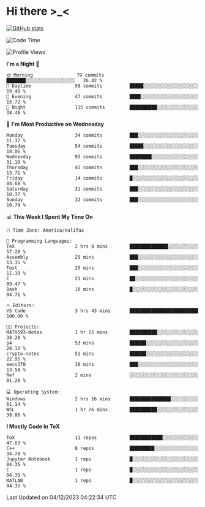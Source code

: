 # Hi there \>_<

[![GitHub stats](https://github-readme-stats.vercel.app/api?username=ARessegetesStery&show_icons=true&theme=transparent)](https://github.com/anuraghazra/github-readme-stats)

<!--START_SECTION:waka-->
![Code Time](http://img.shields.io/badge/Code%20Time-522%20hrs%2017%20mins-blue)

![Profile Views](http://img.shields.io/badge/Profile%20Views-0-blue)

**I'm a Night 🦉** 

```text
🌞 Morning                79 commits          ███████░░░░░░░░░░░░░░░░░░   26.42 % 
🌆 Daytime                58 commits          █████░░░░░░░░░░░░░░░░░░░░   19.40 % 
🌃 Evening                47 commits          ████░░░░░░░░░░░░░░░░░░░░░   15.72 % 
🌙 Night                  115 commits         ██████████░░░░░░░░░░░░░░░   38.46 % 
```
📅 **I'm Most Productive on Wednesday** 

```text
Monday                   34 commits          ███░░░░░░░░░░░░░░░░░░░░░░   11.37 % 
Tuesday                  54 commits          █████░░░░░░░░░░░░░░░░░░░░   18.06 % 
Wednesday                93 commits          ████████░░░░░░░░░░░░░░░░░   31.10 % 
Thursday                 41 commits          ███░░░░░░░░░░░░░░░░░░░░░░   13.71 % 
Friday                   14 commits          █░░░░░░░░░░░░░░░░░░░░░░░░   04.68 % 
Saturday                 31 commits          ███░░░░░░░░░░░░░░░░░░░░░░   10.37 % 
Sunday                   32 commits          ███░░░░░░░░░░░░░░░░░░░░░░   10.70 % 
```


📊 **This Week I Spent My Time On** 

```text
🕑︎ Time Zone: America/Halifax

💬 Programming Languages: 
TeX                      2 hrs 8 mins        ██████████████░░░░░░░░░░░   57.28 % 
Assembly                 29 mins             ███░░░░░░░░░░░░░░░░░░░░░░   13.35 % 
Text                     25 mins             ███░░░░░░░░░░░░░░░░░░░░░░   11.19 % 
C                        21 mins             ██░░░░░░░░░░░░░░░░░░░░░░░   09.47 % 
Bash                     10 mins             █░░░░░░░░░░░░░░░░░░░░░░░░   04.71 % 

🔥 Editors: 
VS Code                  3 hrs 43 mins       █████████████████████████   100.00 % 

🐱‍💻 Projects: 
MATH593-Notes            1 hr 25 mins        ██████████░░░░░░░░░░░░░░░   38.20 % 
p4                       53 mins             ██████░░░░░░░░░░░░░░░░░░░   24.12 % 
crypto-notes             51 mins             ██████░░░░░░░░░░░░░░░░░░░   22.95 % 
eecs370                  30 mins             ███░░░░░░░░░░░░░░░░░░░░░░   13.54 % 
Ref                      2 mins              ░░░░░░░░░░░░░░░░░░░░░░░░░   01.20 % 

💻 Operating System: 
Windows                  2 hrs 16 mins       ███████████████░░░░░░░░░░   61.14 % 
WSL                      1 hr 26 mins        ██████████░░░░░░░░░░░░░░░   38.86 % 
```

**I Mostly Code in TeX** 

```text
TeX                      11 repos            ████████████░░░░░░░░░░░░░   47.83 % 
C++                      8 repos             █████████░░░░░░░░░░░░░░░░   34.78 % 
Jupyter Notebook         1 repo              █░░░░░░░░░░░░░░░░░░░░░░░░   04.35 % 
C                        1 repo              █░░░░░░░░░░░░░░░░░░░░░░░░   04.35 % 
MATLAB                   1 repo              █░░░░░░░░░░░░░░░░░░░░░░░░   04.35 % 
```




 Last Updated on 04/12/2023 04:22:34 UTC
<!--END_SECTION:waka-->
